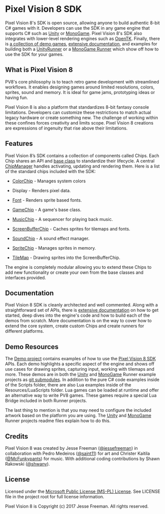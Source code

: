 # Pixel Vision 8 SDK

Pixel Vision 8's SDK is open source, allowing anyone to build authentic 8-bit C# games with it. Developers can use the SDK in any game engine that supports C# such as [Unity](https://unity3d.com) or [MonoGame](https://github.com/MonoGame/MonoGame). Pixel Vision 8's SDK also integrates with lower-level rendering engines such as [OpenTK](https://github.com/opentk/opentk). Finally, there is [a collection of demo games](https://gitlab.com/PixelVision8/Demos), [extensive documentation](https://gitlab.com/PixelVision8/SDK/wikis/home), and examples for building both a [UnityRunner](https://gitlab.com/PixelVision8/UnityRunner) or a [MonoGame Runner](https://gitlab.com/PixelVision8/MonoGameRunner) which show off how to use the SDK for your games.

## What is Pixel Vision 8

PV8's core philosophy is to teach retro game development with streamlined workflows. It enables designing games around limited resolutions, colors, sprites, sound and memory. It is ideal for game jams, prototyping ideas or having fun. 

Pixel Vision 8 is also a platform that standardizes 8-bit fantasy console limitations. Developers can customize these restrictions to match actual legacy hardware or create something new. The challenge of working within these confines forces creativity and limits scope. Pixel Vision 8 creations are expressions of ingenuity that rise above their limitations. 

## Features

Pixel Vision 8’s SDK contains a collection of components called Chips. Each Chip shares an API and [base class](https://gitlab.com/PixelVision8/SDK/wikis/Docs/PixelVisionSDK/Engine/Chips/AbstractChip) to standardize their lifecycle. A central [ChipManager](https://gitlab.com/PixelVision8/SDK/wikis/Docs/PixelVisionSDK/Engine/Chips/ChipManager) handles activating, updating and rendering them. Here is a list of the standard chips included with the SDK:

* [ColorChip](https://gitlab.com/PixelVision8/SDK/wikis/Docs/PixelVisionSDK/Engine/Chips/Graphics/Colors/ColorChip) - Manages system colors

* Display - Renders pixel data.

* [Font](https://gitlab.com/PixelVision8/SDK/wikis/Docs/PixelVisionSDK/Engine/Chips/Graphics/Sprites/FontChip) - Renders sprite based fonts.

* [GameChip](https://gitlab.com/PixelVision8/SDK/wikis/Docs/PixelVisionSDK/Engine/Chips/Game/GameChip) - A game's base class.

* [MusicChip](https://gitlab.com/PixelVision8/SDK/wikis/Docs/PixelVisionSDK/Engine/Chips/Audio/MusicChip) - A sequencer for playing back music.

* [ScreenBufferChip](https://gitlab.com/PixelVision8/SDK/wikis/Docs/PixelVisionSDK/Engine/Chips/Graphics/Display/ScreenBufferChip) - Caches sprites for tilemaps and fonts.

* [SoundChip](https://gitlab.com/PixelVision8/SDK/wikis/Docs/PixelVisionSDK/Engine/Chips/Audio/SoundChip) - A sound effect manager.

* [SpriteChip](https://gitlab.com/PixelVision8/SDK/wikis/Docs/PixelVisionSDK/Engine/Chips/Graphics/Sprites/SpriteChip) - Manages sprites in memory.

* [TileMap](https://gitlab.com/PixelVision8/SDK/wikis/Docs/PixelVisionSDK/Engine/Chips/Graphics/Sprites/TileMapChip) - Drawing sprites into the ScreenBufferChip.

The engine is completely modular allowing you to extend these Chips to add new functionality or create your own from the base classes and interfaces provided.

## Documentation

Pixel Vision 8 SDK is cleanly architected and well commented. Along with a straightforward set of APIs, there is [extensive documentation](https://gitlab.com/PixelVision8/SDK/wikis/home) on how to get started, deep dives into the engine's code and how to build each of the demos from scratch. More documentation is on the way to cover how to extend the core system, create custom Chips and create runners for different platforms.

## Demo Resources

The [Demo project](https://gitlab.com/PixelVision8/Demos) contains examples of how to use the [Pixel Vision 8 SDK](https://gitlab.com/PixelVision8/SDK) APIs. Each demo highlights a specific aspect of the engine and shows off use cases for drawing sprites, capturing input, working with tilemaps and more. These demos are in both the [Unity](https://gitlab.com/PixelVision8/UnityRunner) and [MonoGame](https://gitlab.com/PixelVision8/MonoGameRunner) Runner example projects as [git submodules](https://git-scm.com/docs/git-submodule). In addition to the pure C# code examples inside of the Scripts folder, there are also Lua examples inside of the Resources/LuaScripts folder. Lua games can be loaded at runtime and offer an alternative way to write PV8 games. These games require a special Lua Bridge included in both Runner projects.

The last thing to mention is that you may need to configure the included artwork based on the platform you are using. The [Unity](https://gitlab.com/PixelVision8/UnityRunner/blob/master/README.md) and [MonoGame](https://gitlab.com/PixelVision8/MonoGameRunner/blob/master/README.md) Runner projects readme files explain how to do this.

## Credits

Pixel Vision 8 was created by Jesse Freeman ([@jessefreeman](http://twitter.com/jessefreeman)) in collaboration with Pedro Medeiros ([@saint11](http://twitter.com/saint11)) for art and Christer Kaitila ([@McFunkypants](http://twitter.com/McFunkypants)) for music. With additional coding contributions by Shawn Rakowski ([@shwany](http://twitter.com/shwany)).

## License

Licensed under the [Microsoft Public License (MS-PL) License](https://opensource.org/licenses/MS-PL).  See LICENSE file in the project root for full license information. 

Pixel Vision 8 is Copyright (c) 2017 Jesse Freeman. All rights reserved.

